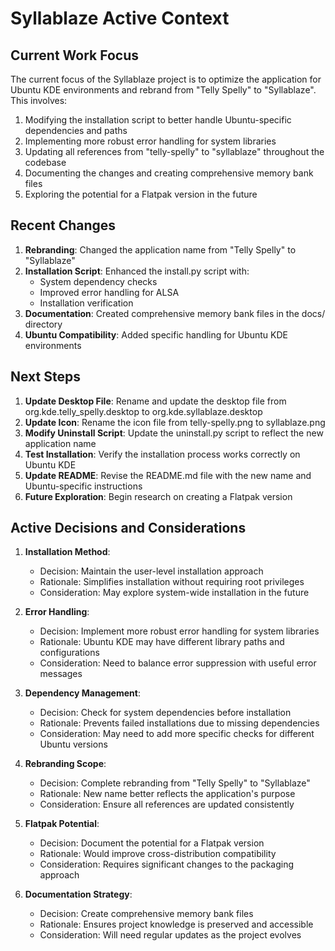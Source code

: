 # Syllablaze Active Context

## Current Work Focus

The current focus of the Syllablaze project is to optimize the application for Ubuntu KDE environments and rebrand from "Telly Spelly" to "Syllablaze". This involves:

1. Modifying the installation script to better handle Ubuntu-specific dependencies and paths
2. Implementing more robust error handling for system libraries
3. Updating all references from "telly-spelly" to "syllablaze" throughout the codebase
4. Documenting the changes and creating comprehensive memory bank files
5. Exploring the potential for a Flatpak version in the future

## Recent Changes

1. **Rebranding**: Changed the application name from "Telly Spelly" to "Syllablaze"
2. **Installation Script**: Enhanced the install.py script with:
   - System dependency checks
   - Improved error handling for ALSA
   - Installation verification
3. **Documentation**: Created comprehensive memory bank files in the docs/ directory
4. **Ubuntu Compatibility**: Added specific handling for Ubuntu KDE environments

## Next Steps

1. **Update Desktop File**: Rename and update the desktop file from org.kde.telly_spelly.desktop to org.kde.syllablaze.desktop
2. **Update Icon**: Rename the icon file from telly-spelly.png to syllablaze.png
3. **Modify Uninstall Script**: Update the uninstall.py script to reflect the new application name
4. **Test Installation**: Verify the installation process works correctly on Ubuntu KDE
5. **Update README**: Revise the README.md file with the new name and Ubuntu-specific instructions
6. **Future Exploration**: Begin research on creating a Flatpak version

## Active Decisions and Considerations

1. **Installation Method**:
   - Decision: Maintain the user-level installation approach
   - Rationale: Simplifies installation without requiring root privileges
   - Consideration: May explore system-wide installation in the future

2. **Error Handling**:
   - Decision: Implement more robust error handling for system libraries
   - Rationale: Ubuntu KDE may have different library paths and configurations
   - Consideration: Need to balance error suppression with useful error messages

3. **Dependency Management**:
   - Decision: Check for system dependencies before installation
   - Rationale: Prevents failed installations due to missing dependencies
   - Consideration: May need to add more specific checks for different Ubuntu versions

4. **Rebranding Scope**:
   - Decision: Complete rebranding from "Telly Spelly" to "Syllablaze"
   - Rationale: New name better reflects the application's purpose
   - Consideration: Ensure all references are updated consistently

5. **Flatpak Potential**:
   - Decision: Document the potential for a Flatpak version
   - Rationale: Would improve cross-distribution compatibility
   - Consideration: Requires significant changes to the packaging approach

6. **Documentation Strategy**:
   - Decision: Create comprehensive memory bank files
   - Rationale: Ensures project knowledge is preserved and accessible
   - Consideration: Will need regular updates as the project evolves